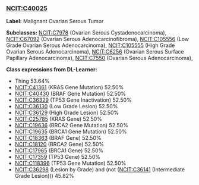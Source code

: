 
### [NCIT:C40025](http://purl.obolibrary.org/obo/NCIT_C40025)
**Label:** Malignant Ovarian Serous Tumor

**Subclasses:** [NCIT:C7978](http://purl.obolibrary.org/obo/NCIT_C7978) (Ovarian Serous Cystadenocarcinoma), [NCIT:C67092](http://purl.obolibrary.org/obo/NCIT_C67092) (Ovarian Serous Adenocarcinofibroma), [NCIT:C105556](http://purl.obolibrary.org/obo/NCIT_C105556) (Low Grade Ovarian Serous Adenocarcinoma), [NCIT:C105555](http://purl.obolibrary.org/obo/NCIT_C105555) (High Grade Ovarian Serous Adenocarcinoma), [NCIT:C6256](http://purl.obolibrary.org/obo/NCIT_C6256) (Ovarian Serous Surface Papillary Adenocarcinoma), [NCIT:C7550](http://purl.obolibrary.org/obo/NCIT_C7550) (Ovarian Serous Adenocarcinoma), 

**Class expressions from DL-Learner:**

- Thing 53.64%
- [NCIT:C41361](http://purl.obolibrary.org/obo/NCIT_C41361) (KRAS Gene Mutation) 52.50%
- [NCIT:C40430](http://purl.obolibrary.org/obo/NCIT_C40430) (BRAF Gene Mutation) 52.50%
- [NCIT:C36329](http://purl.obolibrary.org/obo/NCIT_C36329) (TP53 Gene Inactivation) 52.50%
- [NCIT:C36130](http://purl.obolibrary.org/obo/NCIT_C36130) (Low Grade Lesion) 52.50%
- [NCIT:C36129](http://purl.obolibrary.org/obo/NCIT_C36129) (High Grade Lesion) 52.50%
- [NCIT:C25785](http://purl.obolibrary.org/obo/NCIT_C25785) (KRAS Gene) 52.50%
- [NCIT:C19636](http://purl.obolibrary.org/obo/NCIT_C19636) (BRCA2 Gene Mutation) 52.50%
- [NCIT:C19635](http://purl.obolibrary.org/obo/NCIT_C19635) (BRCA1 Gene Mutation) 52.50%
- [NCIT:C18363](http://purl.obolibrary.org/obo/NCIT_C18363) (BRAF Gene) 52.50%
- [NCIT:C18120](http://purl.obolibrary.org/obo/NCIT_C18120) (BRCA2 Gene) 52.50%
- [NCIT:C17965](http://purl.obolibrary.org/obo/NCIT_C17965) (BRCA1 Gene) 52.50%
- [NCIT:C17359](http://purl.obolibrary.org/obo/NCIT_C17359) (TP53 Gene) 52.50%
- [NCIT:C118396](http://purl.obolibrary.org/obo/NCIT_C118396) (TP53 Gene Mutation) 52.50%
- [NCIT:C36298](http://purl.obolibrary.org/obo/NCIT_C36298) (Lesion by Grade) and (not ([NCIT:C36141](http://purl.obolibrary.org/obo/NCIT_C36141) (Intermediate Grade Lesion))) 45.82%


